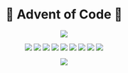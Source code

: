 <h1 align="center"> &#127876; Advent of Code &#127876; </h1>

<p align="center">
<!-- MDUP:BEG (RUN:./.scripts/gen_badges.py --total-only) -->
<a href="./README.md"><img src="https://img.shields.io/badge/total-213%20⭐-999100?style=for-the-badge"></img></a>
<!-- MDUP:END -->
</p>

<p align="center">
<!-- MDUP:BEG (RUN:./.scripts/gen_badges.py --link-to-dir) -->
<a href="./2023"><img src="https://img.shields.io/badge/2023-27%20⭐-8d9900?style=flat-square"></img></a>
<a href="./2022"><img src="https://img.shields.io/badge/2022-50%20⭐-009900?style=flat-square"></img></a>
<a href="./2021"><img src="https://img.shields.io/badge/2021-42%20⭐-319900?style=flat-square"></img></a>
<a href="./2020"><img src="https://img.shields.io/badge/2020-50%20⭐-009900?style=flat-square"></img></a>
<a href="./2019"><img src="https://img.shields.io/badge/2019-8%20⭐-993100?style=flat-square"></img></a>
<a href="./2018"><img src="https://img.shields.io/badge/2018-4%20⭐-991800?style=flat-square"></img></a>
<a href="./2017"><img src="https://img.shields.io/badge/2017-8%20⭐-993100?style=flat-square"></img></a>
<a href="./2016"><img src="https://img.shields.io/badge/2016-14%20⭐-995600?style=flat-square"></img></a>
<a href="./2015"><img src="https://img.shields.io/badge/2015-10%20⭐-993d00?style=flat-square"></img></a>
<!-- MDUP:END -->
</p>

<p align="center">
<a href="https://github.com/alexandru-dinu/advent-of-code/actions/workflows/tests.yml">
    <img src="https://github.com/alexandru-dinu/advent-of-code/actions/workflows/tests.yml/badge.svg">
    </img>
</a>
</p>
